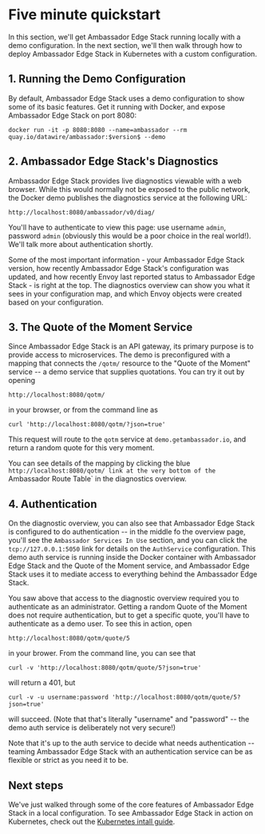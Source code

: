 # Five minute quickstart

In this section, we'll get Ambassador Edge Stack running locally with a demo configuration. In the next section, we'll then walk through how to deploy Ambassador Edge Stack in Kubernetes with a custom configuration.

## 1. Running the Demo Configuration

By default, Ambassador Edge Stack uses a demo configuration to show some of its basic features. Get it running with Docker, and expose Ambassador Edge Stack on port 8080:

```shell
docker run -it -p 8080:8080 --name=ambassador --rm quay.io/datawire/ambassador:$version$ --demo
```

## 2. Ambassador Edge Stack's Diagnostics

Ambassador Edge Stack provides live diagnostics viewable with a web browser. While this would normally not be exposed to the public network, the Docker demo publishes the diagnostics service at the following URL:

`http://localhost:8080/ambassador/v0/diag/`

You'll have to authenticate to view this page: use username `admin`, password `admin` (obviously this would be a poor choice in the real world!). We'll talk more about authentication shortly.

Some of the most important information - your Ambassador Edge Stack version, how recently Ambassador Edge Stack's configuration was updated, and how recently Envoy last reported status to Ambassador Edge Stack - is right at the top. The diagnostics overview can show you what it sees in your configuration map, and which Envoy objects were created based on your configuration.

## 3. The Quote of the Moment Service

Since Ambassador Edge Stack is an API gateway, its primary purpose is to provide access to microservices. The demo is preconfigured with a mapping that connects the `/qotm/` resource to the "Quote of the Moment" service -- a demo service that supplies quotations. You can try it out by opening

`http://localhost:8080/qotm/`

in your browser, or from the command line as

```shell
curl 'http://localhost:8080/qotm/?json=true'
```

This request will route to the `qotm` service at `demo.getambassador.io`, and return a random quote for this very moment.

You can see details of the mapping by clicking the blue `http://localhost:8080/qotm/ link at the very bottom of the `Ambassador Route Table` in the diagnostics overview.

## 4. Authentication

On the diagnostic overview, you can also see that Ambassador Edge Stack is configured to do authentication -- in the middle fo the overview page, you'll see the `Ambassador Services In Use` section, and you can click the `tcp://127.0.0.1:5050` link for details on the `AuthService` configuration. This demo auth service is running inside the Docker container with Ambassador Edge Stack and the Quote of the Moment service, and Ambassador Edge Stack uses it to mediate access to everything behind the Ambassador Edge Stack.

You saw above that access to the diagnostic overview required you to authenticate as an administrator. Getting a random Quote of the Moment does not require authentication, but to get a specific quote, you'll have to authenticate as a demo user. To see this in action, open

`http://localhost:8080/qotm/quote/5` 

in your brower. From the command line, you can see that 

```shell
curl -v 'http://localhost:8080/qotm/quote/5?json=true'
```

will return a 401, but

```shell
curl -v -u username:password 'http://localhost:8080/qotm/quote/5?json=true'
```

will succeed. (Note that that's literally "username" and "password" -- the demo auth service is deliberately not very secure!)

Note that it's up to the auth service to decide what needs authentication -- teaming Ambassador Edge Stack with an authentication service can be as flexible or strict as you need it to be.

## Next steps

We've just walked through some of the core features of Ambassador Edge Stack in a local configuration. To see Ambassador Edge Stack in action on Kubernetes, check out the [Kubernetes intall guide](/user-guide/install).
